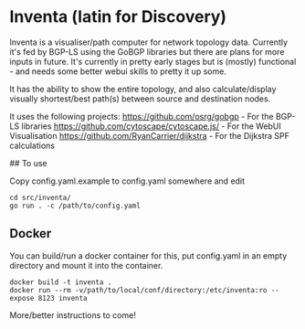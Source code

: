 # Inventa (latin for Discovery)

Inventa is a visualiser/path computer for network topology data. Currently it's fed by BGP-LS using the GoBGP libraries but there are plans for more inputs in future. It's currently in pretty early stages but is (mostly) functional - and needs some better webui skills to pretty it up some.

It has the ability to show the entire topology, and also calculate/display visually shortest/best path(s) between source and destination nodes.

It uses the following projects:
https://github.com/osrg/gobgp - For the BGP-LS libraries
https://github.com/cytoscape/cytoscape.js/ - For the WebUI Visualisation
https://github.com/RyanCarrier/dijkstra - For the Dijkstra SPF calculations

## To use

Copy config.yaml.example to config.yaml somewhere and edit

```
cd src/inventa/
go run . -c /path/to/config.yaml
```

## Docker
You can build/run a docker container for this, put config.yaml in an empty
directory and mount it into the container.

```
docker build -t inventa .
docker run --rm -v/path/to/local/conf/directory:/etc/inventa:ro --expose 8123 inventa
```

More/better instructions to come!

